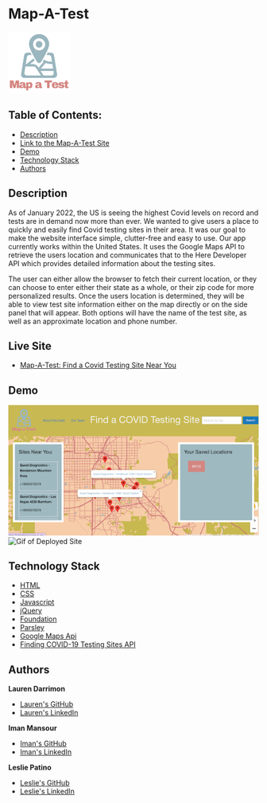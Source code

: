 # Map-A-Test

![Logo](assets/images/test-map-logo.png)

## Table of Contents:

* [Description](#description)
* [Link to the Map-A-Test Site](#live-site)
* [Demo](#demo)
* [Technology Stack](#technology-stack)
* [Authors](#authors)

## Description

As of January 2022, the US is seeing the highest Covid levels on record and tests are in demand now more than ever. We wanted to give users a place to quickly and easily find Covid testing sites in their area. It was our goal to make the website interface simple, clutter-free and easy to use. 
Our app currently works within the United States. It uses the Google Maps API to retrieve the users location and communicates that to the Here Developer API which provides detailed information about the testing sites. 

The user can either allow the browser to fetch their current location, or they can choose to enter either their state as a whole, or their zip code for more personalized results. 
Once the users location is determined, they will be able to view test site information either on the map directly or on the side panel that will appear. Both options will have the name of the test site, as well as an approximate location and phone number.


## Live Site

* [Map-A-Test: Find a Covid Testing Site Near You](https://laurendarrimon.github.io/find-covid-testing/)


## Demo
![Image of Deployed Site](assets/images/deployedsite-image.png)
![Gif of Deployed Site](assets/images/finalpage.gif)

## Technology Stack

* [HTML](https://developer.mozilla.org/en-US/docs/Web/HTML)
* [CSS](https://developer.mozilla.org/en-US/docs/Web/CSS)
* [Javascript](https://developer.mozilla.org/en-US/docs/Web/JavaScript)
* [jQuery](https://jquery.com/)
* [Foundation](https://get.foundation/sites/docs/index.html)
* [Parsley](https://parsleyjs.org/doc/index.html)
* [Google Maps Api](https://developers.google.com/maps/documentation/javascript/overview)
* [Finding COVID-19 Testing Sites API](https://developer.here.com/blog/finding-covid-19-testing-sites)


## Authors

**Lauren Darrimon**

* [Lauren's GitHub](https://github.com/LaurenDarrimon)
* [Lauren's LinkedIn](https://www.linkedin.com/in/lauren-lalita-duker-9537b1201/)

**Iman Mansour**

* [Iman's GitHub](https://github.com/imanmansour86)
* [Iman's LinkedIn](https://www.linkedin.com/in/iman-mansour-51391515/)

**Leslie Patino**

* [Leslie's GitHub](https://github.com/lesliejpatino)
* [Leslie's LinkedIn](https://www.linkedin.com/in/lesliejpatino/)
